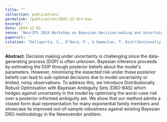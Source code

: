 ```yaml
---
title: ""
collection: publications
permalink: /publication/2025-12-dro-bas
excerpt: ''
date: 2024-12-01
venue: 'NeurIPS 2024 Workshop on Bayesian Decision-making and Uncertainty.'
paperurl: ''
citation: "Dellaporta, C., O’Hara, P., & Damoulas, T. Distributionally Robust Optimisation with Bayesian Ambiguity Sets. In NeurIPS 2024 Workshop on Bayesian Decision-making and Uncertainty."
---
```


**Abstract**: Decision making under uncertainty is challenging since the data-generating process (DGP) is often unknown. Bayesian inference proceeds by estimating the DGP through posterior beliefs about the model's parameters. However, minimising the expected risk under these posterior beliefs can lead to sub-optimal decisions due to model uncertainty or limited, noisy observations. To address this, we introduce Distributionally Robust Optimisation with Bayesian Ambiguity Sets (DRO-BAS) which hedges against uncertainty in the model by optimising the worst-case risk over a posterior-informed ambiguity set. We show that our method admits a closed-form dual representation for many exponential family members and showcase its improved out-of-sample robustness against existing Bayesian DRO methodology in the Newsvendor problem.

<!-- James Walsh, Oluwafunmilola Kesa, Andrew Wang, Mihai Ilas, Patrick O’Hara, Oscar Giles, Neil Dhir, Mark Girolami, Theodoros Damoulas, Near Real-Time Social Distance Estimation In London, The Computer Journal, Volume 67, Issue 1, January 2024, Pages 95–109, https://doi.org/10.1093/comjnl/bxac160 -->